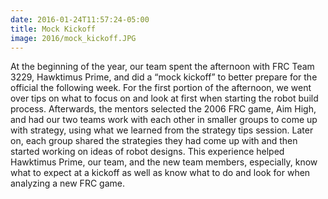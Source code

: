 ```yaml
---
date: 2016-01-24T11:57:24-05:00
title: Mock Kickoff
image: 2016/mock_kickoff.JPG
---
```


At the beginning of the year, our team spent the afternoon with FRC Team 3229, Hawktimus Prime, and did a “mock kickoff” to better prepare for the official the following week. For the first portion of the afternoon, we went over tips on what to focus on and look at first when starting the robot build process. Afterwards, the mentors selected the 2006 FRC game, Aim High, and had our two teams work with each other in smaller groups to come up with strategy, using what we learned from the strategy tips session. Later on, each group shared the strategies they had come up with and then started working on ideas of robot designs. This experience helped Hawktimus Prime, our team, and the new team members, especially, know what to expect at a kickoff as well as know what to do and look for when analyzing a new FRC game. 